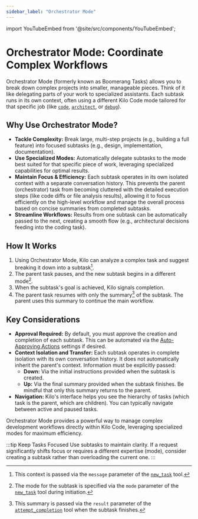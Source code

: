 ```yaml
---
sidebar_label: "Orchestrator Mode"
---
```


import YouTubeEmbed from '@site/src/components/YouTubeEmbed';

# Orchestrator Mode: Coordinate Complex Workflows

Orchestrator Mode (formerly known as Boomerang Tasks) allows you to break down complex projects into smaller, manageable pieces. Think of it like delegating parts of your work to specialized assistants. Each subtask runs in its own context, often using a different Kilo Code mode tailored for that specific job (like [`code`](/basic-usage/using-modes#code-mode-default), [`architect`](/basic-usage/using-modes#architect-mode), or [`debug`](/basic-usage/using-modes#debug-mode)).

<YouTubeEmbed
  url="https://www.youtube.com/watch?v=20MmJNeOODo"
  caption="Orchestrator Mode explained and demonstrated"
/>

## Why Use Orchestrator Mode?

- **Tackle Complexity:** Break large, multi-step projects (e.g., building a full feature) into focused subtasks (e.g., design, implementation, documentation).
- **Use Specialized Modes:** Automatically delegate subtasks to the mode best suited for that specific piece of work, leveraging specialized capabilities for optimal results.
- **Maintain Focus & Efficiency:** Each subtask operates in its own isolated context with a separate conversation history. This prevents the parent (orchestrator) task from becoming cluttered with the detailed execution steps (like code diffs or file analysis results), allowing it to focus efficiently on the high-level workflow and manage the overall process based on concise summaries from completed subtasks.
- **Streamline Workflows:** Results from one subtask can be automatically passed to the next, creating a smooth flow (e.g., architectural decisions feeding into the coding task).

## How It Works

1.  Using Orchestrator Mode, Kilo can analyze a complex task and suggest breaking it down into a subtask[^1].
2.  The parent task pauses, and the new subtask begins in a different mode[^2].
3.  When the subtask's goal is achieved, Kilo signals completion.
4.  The parent task resumes with only the summary[^3] of the subtask. The parent uses this summary to continue the main workflow.

## Key Considerations

- **Approval Required:** By default, you must approve the creation and completion of each subtask. This can be automated via the [Auto-Approving Actions](/features/auto-approving-actions#subtasks) settings if desired.
- **Context Isolation and Transfer:** Each subtask operates in complete isolation with its own conversation history. It does not automatically inherit the parent's context. Information must be explicitly passed:
    - **Down:** Via the initial instructions provided when the subtask is created.
    - **Up:** Via the final summary provided when the subtask finishes. Be mindful that only this summary returns to the parent.
- **Navigation:** Kilo's interface helps you see the hierarchy of tasks (which task is the parent, which are children). You can typically navigate between active and paused tasks.

Orchestrator Mode provides a powerful way to manage complex development workflows directly within Kilo Code, leveraging specialized modes for maximum efficiency.

:::tip Keep Tasks Focused
Use subtasks to maintain clarity. If a request significantly shifts focus or requires a different expertise (mode), consider creating a subtask rather than overloading the current one.
:::

[^1]: This context is passed via the `message` parameter of the [`new_task`](/features/tools/new-task) tool.

[^2]: The mode for the subtask is specified via the `mode` parameter of the [`new_task`](/features/tools/new-task) tool during initiation.

[^3]: This summary is passed via the `result` parameter of the [`attempt_completion`](/features/tools/attempt-completion) tool when the subtask finishes.
